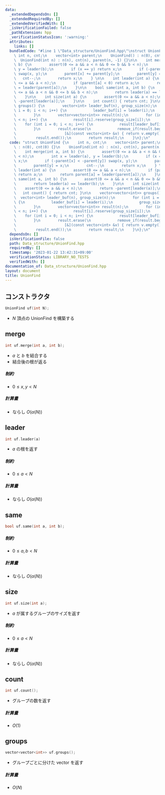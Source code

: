 ```yaml
---
data:
  _extendedDependsOn: []
  _extendedRequiredBy: []
  _extendedVerifiedWith: []
  _isVerificationFailed: false
  _pathExtension: hpp
  _verificationStatusIcon: ':warning:'
  attributes:
    links: []
  bundledCode: "#line 1 \"Data_structure/UnionFind.hpp\"\nstruct UnionFind {\n   \
    \ int n, cnt;\n    vector<int> parent;\n    UnionFind() : n(0), cnt(0) {}\n  \
    \  UnionFind(int n) : n(n), cnt(n), parent(n, -1) {}\n\n    int merge(int a, int\
    \ b) {\n        assert(0 <= a && a < n && 0 <= b && b < n);\n        int x = leader(a),\
    \ y = leader(b);\n        if (x == y) return x;\n        if (-parent[x] < -parent[y])\
    \ swap(x, y);\n        parent[x] += parent[y];\n        parent[y] = x;\n     \
    \   cnt--;\n        return x;\n    } \n\n    int leader(int a) {\n        assert(0\
    \ <= a && a < n);\n        if (parent[a] < 0) return a;\n        return parent[a]\
    \ = leader(parent[a]);\n    }\n\n    bool same(int a, int b) {\n        assert(0\
    \ <= a && a < n && 0 <= b && b < n);\n        return leader(a) == leader(b);\n\
    \    }\n\n    int size(int a) {\n        assert(0 <= a && a < n);\n        return\
    \ -parent[leader(a)];\n    }\n\n    int count() { return cnt; }\n\n    vector<vector<int>>\
    \ groups() {\n        vector<int> leader_buf(n), group_size(n);\n        for (int\
    \ i = 0; i < n; i++) {\n            leader_buf[i] = leader(i);\n            group_size[leader_buf[i]]++;\n\
    \        }\n        vector<vector<int>> result(n);\n        for (int i = 0; i\
    \ < n; i++) {\n            result[i].reserve(group_size[i]);\n        }\n    \
    \    for (int i = 0; i < n; i++) {\n            result[leader_buf[i]].push_back(i);\n\
    \        }\n        result.erase(\n            remove_if(result.begin(), result.end(),\n\
    \                      [&](const vector<int> &v) { return v.empty(); }),\n   \
    \         result.end());\n        return result;\n    }\n};\n"
  code: "struct UnionFind {\n    int n, cnt;\n    vector<int> parent;\n    UnionFind()\
    \ : n(0), cnt(0) {}\n    UnionFind(int n) : n(n), cnt(n), parent(n, -1) {}\n\n\
    \    int merge(int a, int b) {\n        assert(0 <= a && a < n && 0 <= b && b\
    \ < n);\n        int x = leader(a), y = leader(b);\n        if (x == y) return\
    \ x;\n        if (-parent[x] < -parent[y]) swap(x, y);\n        parent[x] += parent[y];\n\
    \        parent[y] = x;\n        cnt--;\n        return x;\n    } \n\n    int\
    \ leader(int a) {\n        assert(0 <= a && a < n);\n        if (parent[a] < 0)\
    \ return a;\n        return parent[a] = leader(parent[a]);\n    }\n\n    bool\
    \ same(int a, int b) {\n        assert(0 <= a && a < n && 0 <= b && b < n);\n\
    \        return leader(a) == leader(b);\n    }\n\n    int size(int a) {\n    \
    \    assert(0 <= a && a < n);\n        return -parent[leader(a)];\n    }\n\n \
    \   int count() { return cnt; }\n\n    vector<vector<int>> groups() {\n      \
    \  vector<int> leader_buf(n), group_size(n);\n        for (int i = 0; i < n; i++)\
    \ {\n            leader_buf[i] = leader(i);\n            group_size[leader_buf[i]]++;\n\
    \        }\n        vector<vector<int>> result(n);\n        for (int i = 0; i\
    \ < n; i++) {\n            result[i].reserve(group_size[i]);\n        }\n    \
    \    for (int i = 0; i < n; i++) {\n            result[leader_buf[i]].push_back(i);\n\
    \        }\n        result.erase(\n            remove_if(result.begin(), result.end(),\n\
    \                      [&](const vector<int> &v) { return v.empty(); }),\n   \
    \         result.end());\n        return result;\n    }\n};\n"
  dependsOn: []
  isVerificationFile: false
  path: Data_structure/UnionFind.hpp
  requiredBy: []
  timestamp: '2023-01-22 13:42:31+09:00'
  verificationStatus: LIBRARY_NO_TESTS
  verifiedWith: []
documentation_of: Data_structure/UnionFind.hpp
layout: document
title: UnionFind
---
```


## コンストラクタ
```cpp
UnionFind uf(int N);
```

- $N$ 頂点の UnionFind を構築する

## merge
```cpp
int uf.merge(int a, int b);
```

- $a$ と $b$ を結合する
- 結合後の根が返る 

##### 制約

- $0 \leq x, y < N$

##### 計算量

- ならし $O(\alpha(N))$


## leader
```cpp
int uf.leader(a)
```

- $a$ の根を返す

##### 制約

- $0 \leq a < N$

##### 計算量

- ならし $O(\alpha(N))$


## same
```cpp
bool uf.same(int a, int b);
```

##### 制約

- $0 \leq a, b < N$

##### 計算量

- ならし $O(\alpha(N))$


## size
```cpp
int uf.size(int a);
```

- $a$ が属するグループのサイズを返す

##### 制約

- $0 \leq a < N$

##### 計算量

- ならし $O(\alpha(N))$


## count
```cpp
int uf.count();
```

- グループの数を返す

##### 計算量

- $O(1)$


## groups
```cpp
vector<vector<int>> uf.groups();
```

- グループごとに分けた vector を返す

##### 計算量

- $O(N)$
